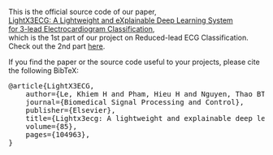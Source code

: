This is the official source code of our paper, <br />
[LightX3ECG: A Lightweight and eXplainable Deep Learning System <br />for 3-lead Electrocardiogram Classification](https://www.sciencedirect.com/science/article/abs/pii/S1746809423003968), <br />
which is the 1st part of our project on Reduced-lead ECG Classification. Check out the 2nd part [here](https://github.com/lhkhiem28/X3ECGpp). 

If you find the paper or the source code useful to your projects, please cite the following BibTeX: 
<pre>
@article{LightX3ECG, 
    author={Le, Khiem H and Pham, Hieu H and Nguyen, Thao BT and Nguyen, Tu A and Thanh, Tien N and Do, Cuong D}, 
    journal={Biomedical Signal Processing and Control}, 
    publisher={Elsevier}, 
    title={Lightx3ecg: A lightweight and explainable deep learning system for 3-lead electrocardiogram classification}, 
    volume={85}, 
    pages={104963}, 
}
</pre>
